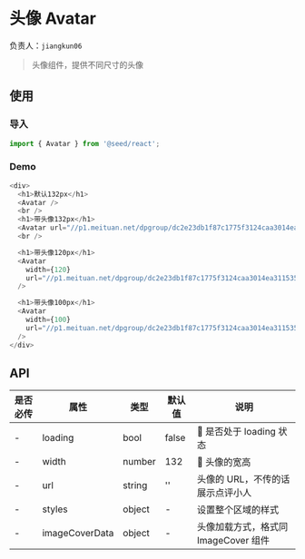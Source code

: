 # 头像 Avatar

负责人：`jiangkun06`

> 头像组件，提供不同尺寸的头像

## 使用

### 导入

```js
import { Avatar } from '@seed/react';
```

### Demo

```js
<div>
  <h1>默认132px</h1>
  <Avatar />
  <br />
  <h1>带头像132px</h1>
  <Avatar url="//p1.meituan.net/dpgroup/dc2e23db1f87c1775f3124caa3014ea3115356.png" />
  <br />

  <h1>带头像120px</h1>
  <Avatar
    width={120}
    url="//p1.meituan.net/dpgroup/dc2e23db1f87c1775f3124caa3014ea3115356.png"
  />

  <h1>带头像100px</h1>
  <Avatar
    width={100}
    url="//p1.meituan.net/dpgroup/dc2e23db1f87c1775f3124caa3014ea3115356.png"
  />
</div>
```

## API

| 是否必传 | 属性           | 类型   | 默认值 | 说明                                 |
| -------- | -------------- | ------ | ------ | ------------------------------------ |
| -        | loading        | bool   | false  |  是否处于 loading 状态               |
| -        | width          | number | 132    |  头像的宽高                          |
| -        | url            | string | ''     | 头像的 URL，不传的话展示点评小人     |
| -        | styles         | object | -      | 设置整个区域的样式                   |
| -        | imageCoverData | object | -      | 头像加载方式，格式同 ImageCover 组件 |
